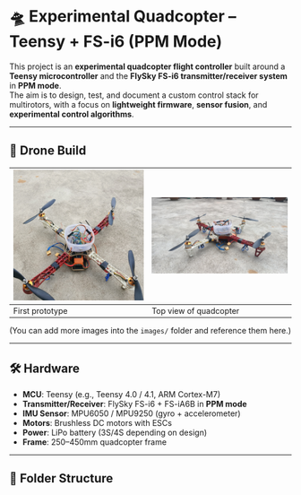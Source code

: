 # 🛸 Experimental Quadcopter – Teensy + FS-i6 (PPM Mode)

This project is an **experimental quadcopter flight controller** built around a **Teensy microcontroller** and the **FlySky FS-i6 transmitter/receiver system** in **PPM mode**.  
The aim is to design, test, and document a custom control stack for multirotors, with a focus on **lightweight firmware**, **sensor fusion**, and **experimental control algorithms**.

---

## 📸 Drone Build

| ![Drone1](images/Drone1.jpg) | ![Drone2](images/Drone2.jpg) |
|-------------------------------|-------------------------------|
| First prototype               | Top view of quadcopter       |

(You can add more images into the `images/` folder and reference them here.)

---

## 🛠 Hardware

- **MCU**: Teensy (e.g., Teensy 4.0 / 4.1, ARM Cortex-M7)  
- **Transmitter/Receiver**: FlySky FS-i6 + FS-iA6B in **PPM mode**  
- **IMU Sensor**: MPU6050 / MPU9250 (gyro + accelerometer)  
- **Motors**: Brushless DC motors with ESCs  
- **Power**: LiPo battery (3S/4S depending on design)  
- **Frame**: 250–450mm quadcopter frame  

---

## 📂 Folder Structure


